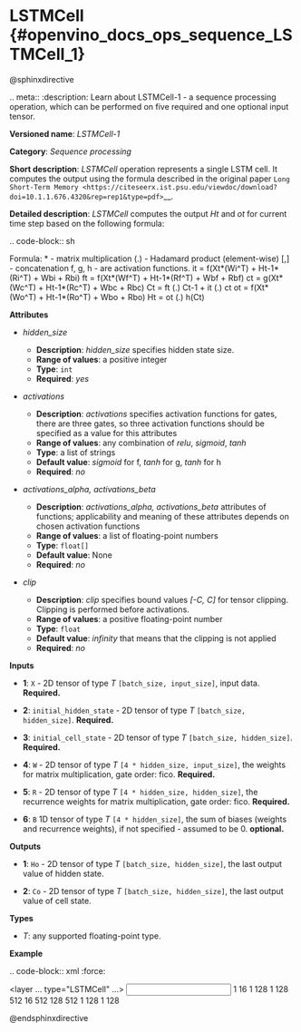# LSTMCell  {#openvino_docs_ops_sequence_LSTMCell_1}

@sphinxdirective

.. meta::
  :description: Learn about LSTMCell-1 - a sequence processing operation, which 
                can be performed on five required and one optional input tensor.

**Versioned name**: *LSTMCell-1*

**Category**: *Sequence processing*

**Short description**: *LSTMCell* operation represents a single LSTM cell. It computes the output using the formula described in the original paper `Long Short-Term Memory <https://citeseerx.ist.psu.edu/viewdoc/download?doi=10.1.1.676.4320&rep=rep1&type=pdf>`__.

**Detailed description**: *LSTMCell* computes the output *Ht* and *ot* for current time step based on the following formula:

.. code-block:: sh

   Formula:
     *  - matrix multiplication
    (.) - Hadamard product (element-wise)
    [,] - concatenation
    f, g, h - are activation functions.
        it = f(Xt*(Wi^T) + Ht-1*(Ri^T) + Wbi + Rbi)
        ft = f(Xt*(Wf^T) + Ht-1*(Rf^T) + Wbf + Rbf)
        ct = g(Xt*(Wc^T) + Ht-1*(Rc^T) + Wbc + Rbc)
        Ct = ft (.) Ct-1 + it (.) ct
        ot = f(Xt*(Wo^T) + Ht-1*(Ro^T) + Wbo + Rbo)
        Ht = ot (.) h(Ct)


**Attributes**

* *hidden_size*

  * **Description**: *hidden_size* specifies hidden state size.
  * **Range of values**: a positive integer
  * **Type**: ``int``
  * **Required**: *yes*

* *activations*

  * **Description**: *activations* specifies activation functions for gates, there are three gates, so three activation functions should be specified as a value for this attributes
  * **Range of values**: any combination of *relu*, *sigmoid*, *tanh*
  * **Type**: a list of strings
  * **Default value**: *sigmoid* for f, *tanh* for g, *tanh* for h
  * **Required**: *no*

* *activations_alpha, activations_beta*

  * **Description**: *activations_alpha, activations_beta* attributes of functions; applicability and meaning of these attributes depends on chosen activation functions
  * **Range of values**: a list of floating-point numbers
  * **Type**: ``float[]``
  * **Default value**: None
  * **Required**: *no*

* *clip*

  * **Description**: *clip* specifies bound values *[-C, C]* for tensor clipping. Clipping is performed before activations.
  * **Range of values**: a positive floating-point number
  * **Type**: ``float``
  * **Default value**: *infinity* that means that the clipping is not applied
  * **Required**: *no*

**Inputs**

* **1**: ``X`` - 2D tensor of type *T* ``[batch_size, input_size]``, input data. **Required.**

* **2**: ``initial_hidden_state`` - 2D tensor of type *T* ``[batch_size, hidden_size]``. **Required.**

* **3**: ``initial_cell_state`` - 2D tensor of type *T* ``[batch_size, hidden_size]``. **Required.**

* **4**: ``W`` - 2D tensor of type *T* ``[4 * hidden_size, input_size]``, the weights for matrix multiplication, gate order: fico. **Required.**

* **5**: ``R`` - 2D tensor of type *T* ``[4 * hidden_size, hidden_size]``, the recurrence weights for matrix multiplication, gate order: fico. **Required.**

* **6**: ``B`` 1D tensor of type *T* ``[4 * hidden_size]``, the sum of biases (weights and recurrence weights), if not specified - assumed to be 0. **optional.**


**Outputs**

* **1**: ``Ho`` - 2D tensor of type *T* ``[batch_size, hidden_size]``, the last output value of hidden state.

* **2**: ``Co`` - 2D tensor of type *T* ``[batch_size, hidden_size]``, the last output value of cell state.

**Types**

* *T*: any supported floating-point type.

**Example**

.. code-block:: xml
   :force:

   <layer ... type="LSTMCell" ...>
       <data hidden_size="128"/>
       <input>
           <port id="0">
               <dim>1</dim>
               <dim>16</dim>
           </port>
           <port id="1">
               <dim>1</dim>
               <dim>128</dim>
           </port>
           <port id="2">
               <dim>1</dim>
               <dim>128</dim>
           </port>
            <port id="3">
               <dim>512</dim>
               <dim>16</dim>
           </port>
            <port id="4">
               <dim>512</dim>
               <dim>128</dim>
           </port>
            <port id="5">
               <dim>512</dim>
           </port>
       </input>
       <output>
           <port id="6">
               <dim>1</dim>
               <dim>128</dim>
           </port>
           <port id="7">
               <dim>1</dim>
               <dim>128</dim>
           </port>
       </output>
   </layer>


@endsphinxdirective

